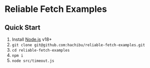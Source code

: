 # Reliable Fetch Examples

## Quick Start

1. Install [Node.js](https://nodejs.org/en/download) v18+
2. `git clone git@github.com:hachibu/reliable-fetch-examples.git`
3. `cd reliable-fetch-examples`
4. `npm i`
5. `node src/timeout.js`
